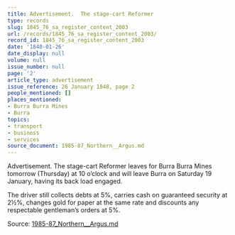 ```yaml
---
title: Advertisement.  The stage-cart Reformer
type: records
slug: 1845_76_sa_register_content_2003
url: /records/1845_76_sa_register_content_2003/
record_id: 1845_76_sa_register_content_2003
date: '1848-01-26'
date_display: null
volume: null
issue_number: null
page: '2'
article_type: advertisement
issue_reference: 26 January 1848, page 2
people_mentioned: []
places_mentioned:
- Burra Burra Mines
- Burra
topics:
- transport
- business
- services
source_document: 1985-87_Northern__Argus.md
---
```


Advertisement.  The stage-cart Reformer leaves for Burra Burra Mines tomorrow (Thursday) at 10 o’clock and will leave Burra on Saturday 19 January, having its back load engaged.

The driver still collects debts at 5%, carries cash on guaranteed security at 2½%, changes gold for paper at the same rate and discounts any respectable gentleman’s orders at 5%.

Source: [1985-87_Northern__Argus.md](/downloads/markdown/1985-87_Northern__Argus.md)
